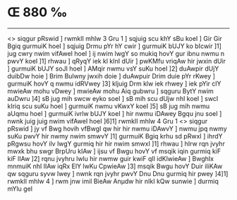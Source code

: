 # Œ 880 ‰
---
<> siqgur pRswid ] rwmklI mhlw 3 Gru 1 ] sqjuig scu khY sBu
koeI ] Gir Gir Bgiq gurmuiK hoeI ] sqjuig Drmu pYr hY cwir ] gurmuiK
bUJY ko bIcwir ]1] jug cwry nwim vifAweI hoeI ] ij nwim lwgY so mukiq
hovY gur ibnu nwmu n pwvY koeI ]1] rhwau ] qRyqY iek kl kInI dUir ]
pwKMfu vriqAw hir jwxin dUir ] gurmuiK bUJY soJI hoeI ] AMqir nwmu vsY
suKu hoeI ]2] duAwpir dUjY duibDw hoie ] Brim Bulwny jwxih doie ]
duAwpuir Drim duie pYr rKwey ] gurmuiK hovY q nwmu idRVwey ]3] kljuig
Drm klw iek rhwey ] iek pYir clY mwieAw mohu vDwey ] mwieAw mohu
Aiq gubwru ] sqguru BytY nwim auDwru ]4] sB jug mih swcw eyko soeI ]
sB mih scu dUjw nhI koeI ] swcI kIriq scu suKu hoeI ] gurmuiK nwmu
vKwxY koeI ]5] sB jug mih nwmu aUqmu hoeI ] gurmuiK ivrlw bUJY koeI ]
hir nwmu iDAwey Bgqu jnu soeI ] nwnk juig juig nwim vifAweI hoeI
]6]1]
rwmklI mhlw 4 Gru 1
<> siqgur pRswid ]
jy vf Bwg hovih vfBwgI qw hir hir nwmu iDAwvY ] nwmu jpq nwmy suKu
pwvY hir nwmy nwim smwvY ]1] gurmuiK Bgiq krhu sd pRwxI ] ihrdY
pRgwsu hovY ilv lwgY gurmiq hir hir nwim smwxI ]1] rhwau ] hIrw rqn
jvyhr mwxk bhu swgr BrpUru kIAw ] ijsu vf Bwgu hovY vf msqik iqin
gurmiq kiF kiF lIAw ]2] rqnu jvyhru lwlu hir nwmw guir kwiF qlI
idKlwieAw ] BwghIx mnmuiK nhI lIAw iqRx ElY lwKu CpwieAw ]3]
msqik Bwgu hovY Duir iliKAw qw sqguru syvw lwey ] nwnk rqn jvyhr pwvY
Dnu Dnu gurmiq hir pwey ]4]1] rwmklI mhlw 4 ] rwm jnw imil
BieAw Anµdw hir nIkI kQw sunwie ] durmiq mYlu geI
####
